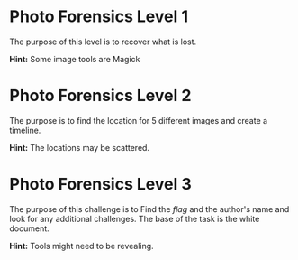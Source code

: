 # Photo Forensics Level 1

The purpose of this level is to recover what is lost.

**Hint:** Some image tools are Magick

# Photo Forensics Level 2

The purpose is to find the location for 5 different images and
create a timeline.

**Hint:** The locations may be scattered.

# Photo Forensics Level 3

The purpose of this challenge is to Find the *flag* and the author's
name and look for any additional challenges. The base of the task is
the white document.

**Hint:** Tools might need to be revealing.